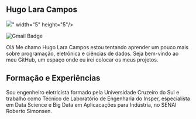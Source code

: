 ## Hugo Lara Campos

<img loading="lazy" src="https://cdn.jsdelivr.net/gh/devicons/devicon@latest/icons/arduino/arduino-original.svg" />" width="5" height="5"/>

![Gmail Badge](https://img.shields.io/badge/-camposhugo029@gmail.com-c71610?style=flat-square&logo=Gmail&logoColor=white&link=mailto:marcelocm1995@gmail.com)

Olá Me chamo Hugo Lara Campos estou tentando aprender um pouco mais sobre programação, eletrônica e ciências de dados. Seja bem-vindo ao meu GitHub, um espaço onde eu irei colocar os meus projetos. 

## Formação e Experiências

Sou engenheiro eletricista formado pela Universidade Cruzeiro do Sul e trabalho como Técnico de Laboratório de Engenharia do Insper, especialista em Data Science e Big Data em Aplicacações para Indústria, no SENAI Roberto Simonsen.


